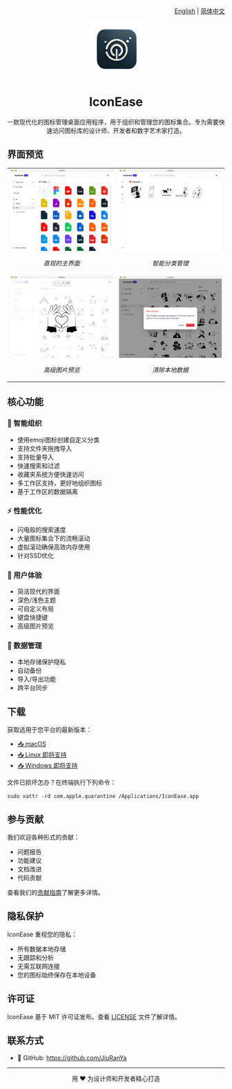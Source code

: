 <div align="right">
  <a href="README.md">English</a> | <a href="README.CN.md">简体中文</a>
</div>

<p align="center">
  <img src="public/icon.png" alt="IconEase Logo" width="128" height="128" />
</p>

<h1 align="center">IconEase</h1>

<p align="center">
  一款现代化的图标管理桌面应用程序，用于组织和管理您的图标集合。专为需要快速访问图标库的设计师、开发者和数字艺术家打造。
</p>

## 界面预览

<table>
  <tr>
    <td width="50%">
      <img src="public/demo4.jpg" alt="主界面" width="100%"/>
      <p align="center"><em>直观的主界面</em></p>
    </td>
    <td width="50%">
      <img src="public/demo2.jpg" alt="分类管理" width="100%"/>
      <p align="center"><em>智能分类管理</em></p>
    </td>
  </tr>
  <tr>
    <td width="50%">
      <img src="public/demo1.jpg" alt="图片预览" width="100%"/>
      <p align="center"><em>高级图片预览</em></p>
    </td>
    <td width="50%">
      <img src="public/demo3.jpg" alt="深色主题" width="100%"/>
      <p align="center"><em>清除本地数据</em></p>
    </td>
  </tr>
</table>

## 核心功能

### 🎯 智能组织
- 使用emoji图标创建自定义分类
- 支持文件夹拖拽导入
- 支持批量导入
- 快速搜索和过滤
- 收藏夹系统方便快速访问
- 多工作区支持，更好地组织图标
- 基于工作区的数据隔离

### ⚡ 性能优化
- 闪电般的搜索速度
- 大量图标集合下的流畅滚动
- 虚拟滚动确保高效内存使用
- 针对SSD优化

### 🎨 用户体验
- 简洁现代的界面
- 深色/浅色主题
- 可自定义布局
- 键盘快捷键
- 高级图片预览

### 💾 数据管理
- 本地存储保护隐私
- 自动备份
- 导入/导出功能
- 跨平台同步

## 下载

获取适用于您平台的最新版本：
- [📥 macOS](https://github.com/JiuRanYa/IconEase/releases/tag/v1.0.0)
- [📥 Linux 即将支持](https://github.com/yourusername/iconease/releases)
- [📥 Windows 即将支持](https://github.com/yourusername/iconease/releases)

文件已损坏怎办？在终端执行下列命令：

```
sudo xattr -rd com.apple.quarantine /Applications/IconEase.app
```

## 参与贡献

我们欢迎各种形式的贡献：
- 问题报告
- 功能建议
- 文档改进
- 代码贡献

查看我们的[贡献指南](CONTRIBUTING.md)了解更多详情。

## 隐私保护

IconEase 重视您的隐私：
- 所有数据本地存储
- 无跟踪和分析
- 无需互联网连接
- 您的图标始终保存在本地设备

## 许可证

IconEase 基于 MIT 许可证发布。查看 [LICENSE](https://github.com/JiuRanYa/IconEase/edit/main/LICENSE) 文件了解详情。

## 联系方式

- 💼 GitHub: https://github.com/JiuRanYa

---

<p align="center">用 ❤️ 为设计师和开发者精心打造</p> 
